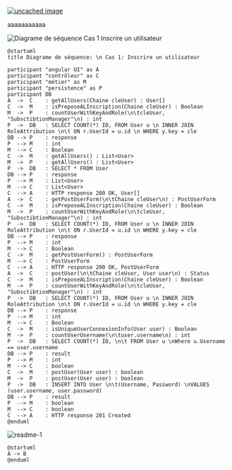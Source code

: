 
[![uncached image](http://www.plantuml.com/plantuml/proxy?cache=no&src=https://raw.githubusercontent.com/pierrelucueisd/testUml/master/diagram2.md)](diagram2.md "voir le diagramme")

aaaaaaaaaaa


![Diagrame de séquence   Cas 1  Inscrire un utilisateur](https://www.plantuml.com/plantuml/png/xLPDRzf04BtxLumucOYWf4TKeXZZA6umM63AeVIms5jOrQpT_L3BJyez_u0_rbql43Qu2Jta5YHaUT-ycNblnh9lkK1Co7Nk229o37s2bWojCMGO-FRnbyGqnHsOK_0HX-iEX9IdZ30Cae8K92SS2IoPuvGg3qb9YQY01g9BcIC6qx01YkVPQ5fGmRPFkU9Li6_3w-sZ8DX0aGsLc772XMwgWcCBxlSS3-3o1i07zUl04WilpwTSiLn_XGZ5aEPOtpSLgg_VlZk-eKI6GdZCS5bmx0sCr5AGWjQmUqMHOqIToD1ZGqyBIOKEcH6nUi0RZsPZ5UVEwLpio2reJEI2fu8iTEe8KRHKQkTKPoLKEB79sEzL6IV18F0Jy4VJOU9UD27ij-1kF8ggza7gqOJ3OJ26BwDm2BgO9mGZ2wcJWwuBeo6mjWuFC-Y2R9DCisRtmJY0JVidtgXJrPoZAbwgoZif3FEoe1nN_QZZlK6gmyYSx5pUEs4RUUozLZPGS_kiRszUMFPAOAqJ5y_op-luHUNdney0tm2U0UwJ93vaWqzNLp1wQEttvMJ5ue9N8xyhsBeQjBqiPh37GHyhzsuhPytYn7SxoSb8tbe0Ys2lGRc3QkRVsjbsM8M9G4BoZoLudoKWV4g9Uc_fkdv1AVwZ-WdfZy8zZE4C6_MVglTWPQ3cjENkv7_ygbomJPkji7vvjlS5eDi5A_-f6p8NRtgngFNYi9MMz4MjzDTZRQtXS1AC4tL9HaQP5khk9Qa71N7-ks1PKm5VlS4qc81hYMmPpUK-xXpHnstN2__tytiDFiFgGoLpRZ7DrEVENm00 "Diagrame de séquence   Cas 1  Inscrire un utilisateur")
```plantuml
@startuml
title Diagrame de séquence: \n Cas 1: Inscrire un utilisateur

participant "angular UI" as A
participant "contrôleur" as C
participant "métier" as M
participant "persistence" as P
participant DB
A  ->  C    : getAllUsers(Chaine cleUser) : User[]
C  ->  M    : isPreposeALInscription(Chaine cleUser) : Boolean
M  ->  P    : countUserWithKeyAndRole(\n\tcleUser, "SubsctibtionManager"\n) : int
P  ->  DB   : SELECT COUNT(*) ID, FROM User u \n INNER JOIN RoleAttribution \n\t ON r.UserId = u.id \n WHERE y.key = cle
DB --> P    : response
P  --> M    : int
M  --> C    : Boolean
C  ->  M    : getAllUsers() : List<User>
M  ->  P    : getAllUsers() : List<User>
P  ->  DB   : SELECT * FROM User
DB --> P    : response
P  --> M    : List<User>
M  --> C    : List<User>
C  --> A    : HTTP response 200 OK, User[]
A  ->  C    : getPostUserForm(\n\tChaine cleUser\n) : PostUserForm
C  ->  M    : isPreposeALInscription(Chaine cleUser) : Boolean
M  ->  P    : countUserWithKeyAndRole(\n\tcleUser, "SubsctibtionManager"\n) : int
P  ->  DB   : SELECT COUNT(*) ID, FROM User u \n INNER JOIN RoleAttribution \n\t ON r.UserId = u.id \n WHERE y.key = cle
DB --> P    : response
P  --> M    : int
M  --> C    : Boolean
C  ->  M    : getPostUserForm() : PostUserForm
M  --> C    : PostUserForm
C  --> A    : HTTP response 200 OK, PostUserForm
A  ->  C    : postUser(\n\tChaine cleUser, User user\n) : Status
C  ->  M    : isPreposeALInscription(Chaine cleUser) : Boolean
M  ->  P    : countUserWithKeyAndRole(\n\tcleUser, "SubsctibtionManager"\n) : int
P  ->  DB   : SELECT COUNT(*) ID, FROM User u \n INNER JOIN RoleAttribution \n\t ON r.UserId = u.id \n WHERE y.key = cle
DB --> P    : response
P  --> M    : int
M  --> C    : Boolean
C  ->  M    : isUniqueUserConnexionInfo(User user) : Boolean
M  ->  P    : countUserUsername(\n\tuser.username\n) : int
P  ->  DB   : SELECT COUNT(*) ID, \n\t FROM User u \nWhere u.Username == user.username
DB --> P    : result
P  --> M    : int
M  --> C    : boolean
C  ->  M    : postUser(User user) : boolean
M  ->  P    : postUser(User user) : boolean
P  ->  DB   : INSERT INTO User \n\t(Username, Password) \nVALUES (user.username, user.password)
DB --> P    : result
P  --> M    : boolean
M  --> C    : boolean
C  --> A    : HTTP response 201 Created
@enduml
```

![readme-1](https://www.plantuml.com/plantuml/png/SoWkIImgAStDuN9KqBLJSE9oICrB0N81 "readme-1")
```plantuml
@startuml
A -> B
@enduml
```
